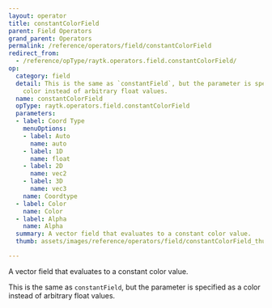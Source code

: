 ```yaml
---
layout: operator
title: constantColorField
parent: Field Operators
grand_parent: Operators
permalink: /reference/operators/field/constantColorField
redirect_from:
  - /reference/opType/raytk.operators.field.constantColorField/
op:
  category: field
  detail: This is the same as `constantField`, but the parameter is specified as a
    color instead of arbitrary float values.
  name: constantColorField
  opType: raytk.operators.field.constantColorField
  parameters:
  - label: Coord Type
    menuOptions:
    - label: Auto
      name: auto
    - label: 1D
      name: float
    - label: 2D
      name: vec2
    - label: 3D
      name: vec3
    name: Coordtype
  - label: Color
    name: Color
  - label: Alpha
    name: Alpha
  summary: A vector field that evaluates to a constant color value.
  thumb: assets/images/reference/operators/field/constantColorField_thumb.png

---
```



A vector field that evaluates to a constant color value.

This is the same as `constantField`, but the parameter is specified as a color instead of arbitrary float values.